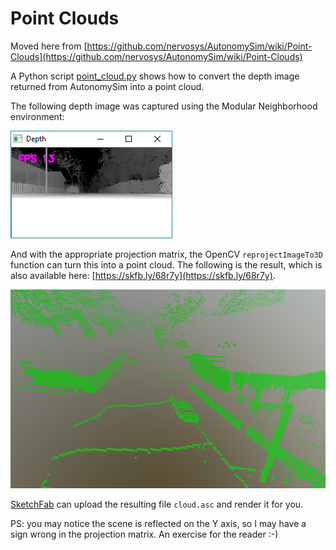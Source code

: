 # Point Clouds

Moved here from [https://github.com/nervosys/AutonomySim/wiki/Point-Clouds](https://github.com/nervosys/AutonomySim/wiki/Point-Clouds)

A Python script [point_cloud.py](https://github.com/nervosys/AutonomySim/blob/main/PythonClient/multirotor/point_cloud.py) shows how to convert the depth image returned from AutonomySim into a point cloud.

The following depth image was captured using the Modular Neighborhood environment:

![depth](images/depth.png)

And with the appropriate projection matrix, the OpenCV `reprojectImageTo3D` function can turn this into a point cloud.  The following is the result, which is also available here: [https://skfb.ly/68r7y](https://skfb.ly/68r7y).

![depth](images/point_cloud.png)

[SketchFab](https://sketchfab.com) can upload the resulting file `cloud.asc` and render it for you.

PS: you may notice the scene is reflected on the Y axis, so I may have a sign wrong in the projection matrix.  An exercise for the reader :-)
